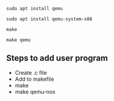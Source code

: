 `sudo apt install qemu`

`sudo apt install qemu-system-x86`

`make`

`make qemu`

## Steps to add user program
- Create .c file
- Add to makefile
- make 
- make qemu-nox